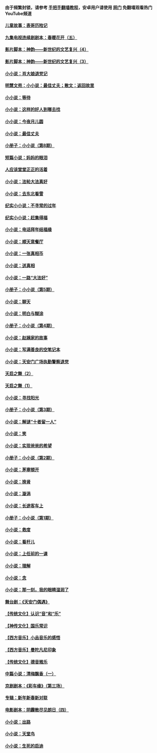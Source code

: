 #### 由于频繁封锁，请参考 [手把手翻墙教程](https://github.com/gfw-breaker/guides/wiki/)，安卓用户请使用 [网门](https://github.com/gfw-breaker/nogfw/blob/master/dl.md?t=05311701) 免翻墙观看热门YouTube频道 

#### [儿童故事：表哥历险记](../pages/328/383535.md?t=05311701) 

#### [九集电视连续剧剧本：春暖花开（五）](../pages/328/275919.md?t=05311701) 

#### [影片脚本：神韵——新世纪的文艺复兴（4）](../pages/328/266089.md?t=05311701) 

#### [影片脚本：神韵——新世纪的文艺复兴（3）](../pages/328/266087.md?t=05311701) 

#### [小小说：肖大娘退党记](../pages/328/239807.md?t=05311701) 

#### [明慧文苑：小小说：最佳丈夫；散文：返回故里](../pages/328/3439.md?t=05311701) 

#### [小小说：等待](../pages/328/223927.md?t=05311701) 

#### [小小说：这样的好人到哪去找](../pages/328/209396.md?t=05311701) 

#### [小小说：今夜月儿圆](../pages/328/193588.md?t=05311701) 

#### [小小说：最佳丈夫](../pages/328/190938.md?t=05311701) 

#### [小册子：小小说（第8期）](../pages/328/188202.md?t=05311701) 

#### [短篇小说：妈妈的眼泪](../pages/328/187712.md?t=05311701) 

#### [人应该堂堂正正的活着](../pages/328/182430.md?t=05311701) 

#### [小小说：法轮大法真好](../pages/328/174669.md?t=05311701) 

#### [小小说：去东北看雪](../pages/328/173882.md?t=05311701) 

#### [纪实小小说：不寻常的过年](../pages/328/173187.md?t=05311701) 

#### [纪实小小说：赶集得福](../pages/328/172652.md?t=05311701) 

#### [小小说：电话拜年结福缘](../pages/328/172533.md?t=05311701) 

#### [小小说：顺天意餐厅](../pages/328/170182.md?t=05311701) 

#### [小小说：一张真相币](../pages/328/169410.md?t=05311701) 

#### [小小说：送真相](../pages/328/166713.md?t=05311701) 

#### [小小说：一路“大法好”](../pages/328/162016.md?t=05311701) 

#### [小册子：小小说（第5期）](../pages/328/161131.md?t=05311701) 

#### [小小说：聊天](../pages/328/159640.md?t=05311701) 

#### [小小说：明白与糊涂](../pages/328/158101.md?t=05311701) 

#### [小册子：小小说（第4期）](../pages/328/158006.md?t=05311701) 

#### [小小说：赵姨家的故事](../pages/328/157843.md?t=05311701) 

#### [小小说：写满善良的空笔记本](../pages/328/157382.md?t=05311701) 

#### [小小说：天安门广场执勤警察退党](../pages/328/156982.md?t=05311701) 

#### [天启之舞（2）](../pages/328/153440.md?t=05311701) 

#### [天启之舞（1）](../pages/328/153439.md?t=05311701) 

#### [小小说：寻找阳光](../pages/328/153065.md?t=05311701) 

#### [小册子：小小说（第3期）](../pages/328/151715.md?t=05311701) 

#### [小小说：解谜“十者留一人”](../pages/328/148967.md?t=05311701) 

#### [小小说：笑](../pages/328/148905.md?t=05311701) 

#### [小小说：实现爸爸的希望](../pages/328/148096.md?t=05311701) 

#### [小册子：小小说（第2期）](../pages/328/147214.md?t=05311701) 

#### [小小说：茅塞顿开](../pages/328/147030.md?t=05311701) 

#### [小小说：换肾](../pages/328/146770.md?t=05311701) 

#### [小小说：漩涡](../pages/328/146683.md?t=05311701) 

#### [小小说：长途客车上](../pages/328/145076.md?t=05311701) 

#### [小册子：小小说（第1期）](../pages/328/143963.md?t=05311701) 

#### [小小说：救度](../pages/328/143927.md?t=05311701) 

#### [小小说：看杆儿](../pages/328/142137.md?t=05311701) 

#### [小小说：上任前的一课](../pages/328/140808.md?t=05311701) 

#### [小小说：理解](../pages/328/140476.md?t=05311701) 

#### [小小说：念](../pages/328/139513.md?t=05311701) 

#### [小小说：那一刻，我的眼睛湿润了](../pages/328/138476.md?t=05311701) 

#### [舞台剧：《天安门偶遇》](../pages/328/117155.md?t=05311701) 

#### [【传统文化】认识“音”和“乐”](../pages/328/108667.md?t=05311701) 

#### [【神传文化】国乐常识](../pages/328/104225.md?t=05311701) 

#### [【西方音乐】小品音乐的感悟](../pages/328/102924.md?t=05311701) 

#### [【西方音乐】曼陀凡尼印象](../pages/328/102922.md?t=05311701) 

#### [【传统文化】德音雅乐](../pages/328/102923.md?t=05311701) 

#### [中篇小说：清梅飘香（一）](../pages/328/101058.md?t=05311701) 

#### [京剧剧本：《彩车缘》（第三场）](../pages/328/96434.md?t=05311701) 

#### [专辑：新年新春新对联](../pages/328/94991.md?t=05311701) 

#### [电影剧本：阴霾散尽见朗日（四）](../pages/328/87081.md?t=05311701) 

#### [小小说：出路](../pages/328/84848.md?t=05311701) 

#### [小小说：天堂鸟](../pages/328/83084.md?t=05311701) 

#### [小小说：生死的启迪](../pages/328/70977.md?t=05311701) 

